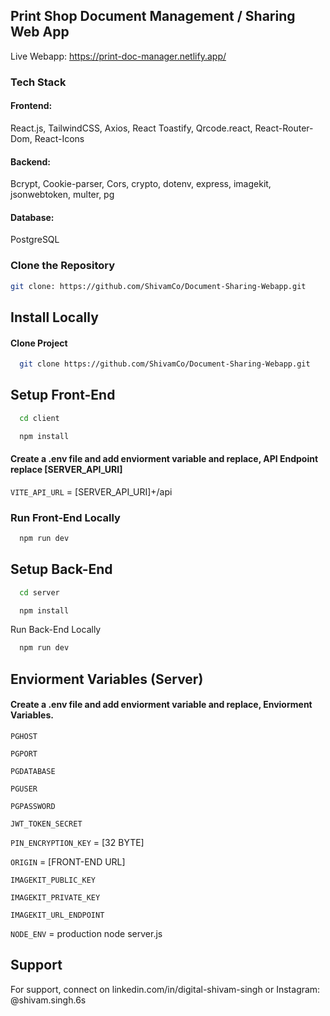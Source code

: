 ## Print Shop Document Management / Sharing Web App
Live Webapp: https://print-doc-manager.netlify.app/

### Tech Stack
#### Frontend: 
React.js, TailwindCSS, Axios, React Toastify, Qrcode.react, React-Router-Dom, React-Icons

#### Backend: 
Bcrypt, Cookie-parser, Cors, crypto, dotenv, express, imagekit, jsonwebtoken, multer, pg

#### Database:
PostgreSQL

### Clone the Repository

```bash
git clone: https://github.com/ShivamCo/Document-Sharing-Webapp.git

```


## Install Locally

#### Clone Project

```bash
  git clone https://github.com/ShivamCo/Document-Sharing-Webapp.git
```

## Setup Front-End

```bash
  cd client
```

```bash
  npm install
```

#### Create a .env file and add enviorment variable and replace, API Endpoint replace [SERVER_API_URI]


  `VITE_API_URL` = [SERVER_API_URI]+/api


### Run Front-End Locally

```bash
  npm run dev
```

## Setup Back-End

```bash
  cd server
```

```bash
  npm install
```

Run Back-End Locally

```bash
  npm run dev
```
## Enviorment Variables (Server)

#### Create a .env file and add enviorment variable and replace, Enviorment Variables.


`PGHOST`

`PGPORT`

`PGDATABASE`

`PGUSER`

`PGPASSWORD`

`JWT_TOKEN_SECRET`

`PIN_ENCRYPTION_KEY` = [32 BYTE]

`ORIGIN` = [FRONT-END URL]


`IMAGEKIT_PUBLIC_KEY`

`IMAGEKIT_PRIVATE_KEY`

`IMAGEKIT_URL_ENDPOINT`

`NODE_ENV` = production node server.js
## Support

For support, connect on linkedin.com/in/digital-shivam-singh  or Instagram: @shivam.singh.6s 

